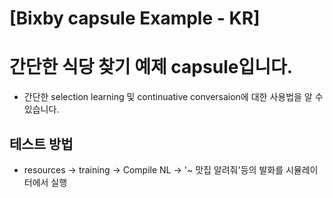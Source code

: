 # [Bixby capsule Example - KR]

# 간단한 식당 찾기 예제 capsule입니다.

- 간단한 selection learning 및 continuative conversaion에 대한 사용법을 알 수 있습니다.

## 테스트 방법
- resources -> training -> Compile NL -> '~ 맛집 알려줘'등의 발화를 시뮬레이터에서 실행
